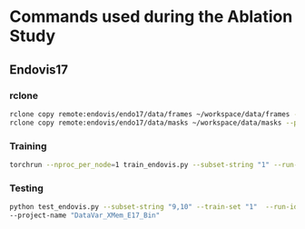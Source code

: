 # Commands used during the Ablation Study

## Endovis17

### rclone

```bash
rclone copy remote:endovis/endo17/data/frames ~/workspace/data/frames --progress --transfers 32
rclone copy remote:endovis/endo17/data/masks ~/workspace/data/masks --progress --transfers 32
```

### Training
```bash
torchrun --nproc_per_node=1 train_endovis.py --subset-string "1" --run-name "Patient_1" --run-id "e17bin-p1" --project-name "DataVar_XMem_E17_Bin"
```

### Testing
```bash
python test_endovis.py --subset-string "9,10" --train-set "1"  --run-id "e17bin-p1" \
--project-name "DataVar_XMem_E17_Bin"
```
